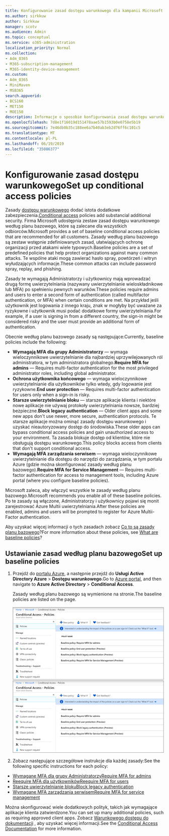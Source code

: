 ```yaml
---
title: Konfigurowanie zasad dostępu warunkowego dla kampanii Microsoft 365
ms.author: sirkkuw
author: Sirkkuw
manager: scotv
ms.audience: Admin
ms.topic: conceptual
ms.service: o365-administration
localization_priority: Normal
ms.collection:
- Adm_O365
- M365-subscription-management
- M365-identity-device-management
ms.custom:
- Adm_O365
- MiniMaven
- MSB365
search.appverid:
- BCS160
- MET150
- MOE150
description: Informacje o sposobie konfigurowania zasad dostępu warunkowego dla kampanii 365 Microsoft.
ms.openlocfilehash: 7d8e1f16019d151478aae57b1593b0e0758e5b19
ms.sourcegitcommit: 7e46db0b35c188ee6a7b40ab3eb2d76ff6c101c5
ms.translationtype: MT
ms.contentlocale: pl-PL
ms.lasthandoff: 06/19/2019
ms.locfileid: "35086377"
---
```

# <a name="set-up-conditional-access-policies"></a><span data-ttu-id="c6d23-103">Konfigurowanie zasad dostępu warunkowego</span><span class="sxs-lookup"><span data-stu-id="c6d23-103">Set up conditional access policies</span></span>

<span data-ttu-id="c6d23-104">Zasady [dostępu warunkowego](https://docs.microsoft.com/azure/active-directory/conditional-access/overview) dodać istota dodatkowe zabezpieczenia.</span><span class="sxs-lookup"><span data-stu-id="c6d23-104">[Conditional access](https://docs.microsoft.com/azure/active-directory/conditional-access/overview) policies add substancial additional security.</span></span> <span data-ttu-id="c6d23-105">Firma Microsoft udostępnia zestaw zasad dostępu warunkowego według planu bazowego, które są zalecane dla wszystkich odbiorców.</span><span class="sxs-lookup"><span data-stu-id="c6d23-105">Microsoft provides a set of baseline conditional access policies that are recommended for all customers.</span></span> <span data-ttu-id="c6d23-106">Zasady według planu bazowego są zestaw wstępnie zdefiniowanych zasad, ułatwiających ochronę organizacji przed atakami wiele typowych.</span><span class="sxs-lookup"><span data-stu-id="c6d23-106">Baseline policies are a set of predefined policies that help protect organizations against many common attacks.</span></span> <span data-ttu-id="c6d23-107">Te wspólne ataki mogą zawierać hasło spray, powtórzeń i witryn wyłudzających informacje.</span><span class="sxs-lookup"><span data-stu-id="c6d23-107">These common attacks can include password spray, replay, and phishing.</span></span>

<span data-ttu-id="c6d23-108">Zasady te wymagają Administratorzy i użytkownicy mają wprowadzać drugą formę uwierzytelniania (nazywany uwierzytelnianie wieloskładnikowe lub MFA) po spełnieniu pewnych warunków.</span><span class="sxs-lookup"><span data-stu-id="c6d23-108">These policies require admins and users to enter a second form of authentication (called multifactor authentication, or MFA) when certain conditions are met.</span></span> <span data-ttu-id="c6d23-109">Na przykład jeśli użytkownik jest logowania z innego kraju, znak w mogłyby być uważane za ryzykowne i użytkownik musi podać dodatkowe formy uwierzytelniania.</span><span class="sxs-lookup"><span data-stu-id="c6d23-109">For example, if a user is signing in from a different country, the sign-in might be considered risky and the user must provide an additional form of authentication.</span></span> 

<span data-ttu-id="c6d23-110">Obecnie według planu bazowego zasady są następujące:</span><span class="sxs-lookup"><span data-stu-id="c6d23-110">Currently, baseline policies include the following:</span></span>
- <span data-ttu-id="c6d23-111">**Wymagają MFA dla grupy Administratorzy** — wymaga wieloczynnikowe uwierzytelnianie dla najbardziej uprzywilejowanych ról administratora, w tym administratora globalnego.</span><span class="sxs-lookup"><span data-stu-id="c6d23-111">**Require MFA for admins** — Requires multi-factor authentication for the most privileged administrator roles, including global administrator.</span></span>
- <span data-ttu-id="c6d23-112">**Ochrona użytkownika końcowego** — wymaga wieloczynnikowe uwierzytelnianie dla użytkowników tylko wtedy, gdy logowanie jest ryzykowne.</span><span class="sxs-lookup"><span data-stu-id="c6d23-112">**End user protection** — Requires multi-factor authentication for users only when a sign-in is risky.</span></span> 
- <span data-ttu-id="c6d23-113">**Starsze uwierzytelnianie bloku** — starsze aplikacje klienta i niektóre nowe aplikacje nie używaj protokoły uwierzytelniania nowsze, bardziej bezpieczne.</span><span class="sxs-lookup"><span data-stu-id="c6d23-113">**Block legacy authentication** — Older client apps and some new apps don't use newer, more secure, authentication protocols.</span></span> <span data-ttu-id="c6d23-114">Te starsze aplikacje można ominąć zasady dostępu warunkowego i uzyskać nieautoryzowany dostęp do środowiska.</span><span class="sxs-lookup"><span data-stu-id="c6d23-114">These older apps can bypass conditional access policies and gain unauthorized access to your environment.</span></span> <span data-ttu-id="c6d23-115">Ta zasada blokuje dostęp od klientów, które nie obsługują dostępu warunkowego.</span><span class="sxs-lookup"><span data-stu-id="c6d23-115">This policy blocks access from clients that don't support conditional access.</span></span> 
- <span data-ttu-id="c6d23-116">**Wymagają MFA zarządzania serwisem** — wymaga wieloczynnikowe uwierzytelnianie dla dostępu do narzędzi do zarządzania, w tym portalu Azure (gdzie można skonfigurować zasady według planu bazowego).</span><span class="sxs-lookup"><span data-stu-id="c6d23-116">**Require MFA for Service Management** — Requires multi-factor authentication for access to management tools, including Azure portal (where you configure baseline policies).</span></span> 

<span data-ttu-id="c6d23-117">Microsoft zaleca, aby włączyć wszystkie te zasady według planu bazowego.</span><span class="sxs-lookup"><span data-stu-id="c6d23-117">Microsoft recommends you enable all of these baseline policies.</span></span> <span data-ttu-id="c6d23-118">Po te zasady są włączone, Administratorzy i użytkownicy pojawi się monit zarejestrować Azure Multii uwierzytelniania.</span><span class="sxs-lookup"><span data-stu-id="c6d23-118">After these policies are enabled, admins and users will be prompted to register for Azure Multii-Factor authentication.</span></span>

<span data-ttu-id="c6d23-119">Aby uzyskać więcej informacji o tych zasadach zobacz [Co to są zasady planu bazowego](https://docs.microsoft.com/azure/active-directory/conditional-access/concept-baseline-protection)?</span><span class="sxs-lookup"><span data-stu-id="c6d23-119">For more information about these policies, see [What are baseline policies](https://docs.microsoft.com/azure/active-directory/conditional-access/concept-baseline-protection)?</span></span>


## <a name="set-up-baseline-policies"></a><span data-ttu-id="c6d23-120">Ustawianie zasad według planu bazowego</span><span class="sxs-lookup"><span data-stu-id="c6d23-120">Set up baseline policies</span></span>

1. <span data-ttu-id="c6d23-121">Przejdź do [portalu Azure](https://portal.azure.com), a następnie przejdź do **Usługi Active Directory Azure** \> **Dostępu warunkowego**.</span><span class="sxs-lookup"><span data-stu-id="c6d23-121">Go to [Azure portal](https://portal.azure.com), and then navigate to **Azure Active Directory** \> **Conditional Access**.</span></span>
    
    <span data-ttu-id="c6d23-122">Zasady według planu bazowego są wymienione na stronie.</span><span class="sxs-lookup"><span data-stu-id="c6d23-122">The baseline policies are listed on the page.</span></span> <br/> <br/>
    <span data-ttu-id="c6d23-123">![Strona, która wyświetla listę zasad według planu bazowego dla dostępu warunkowego.](media/baslinepolicies.png)</span><span class="sxs-lookup"><span data-stu-id="c6d23-123">![Page that lists baseline policies for conditional access.](media/baslinepolicies.png)</span></span>
1. <span data-ttu-id="c6d23-124">Zobacz następujące szczegółowe instrukcje dla każdej zasady:</span><span class="sxs-lookup"><span data-stu-id="c6d23-124">See the following specific instructions for each policy:</span></span>

  - [<span data-ttu-id="c6d23-125">Wymagane MFA dla grupy Administratorzy</span><span class="sxs-lookup"><span data-stu-id="c6d23-125">Require MFA for admins</span></span>](https://docs.microsoft.com/en-us/azure/active-directory/conditional-access/howto-baseline-protect-administrators)
- [<span data-ttu-id="c6d23-126">Reequire MFA dla użytkowników</span><span class="sxs-lookup"><span data-stu-id="c6d23-126">Reequire MFA for users</span></span>](https://docs.microsoft.com/en-us/azure/active-directory/conditional-access/howto-baseline-protect-end-users)  
 - [<span data-ttu-id="c6d23-127">Starsze uwierzytelnianie bloku</span><span class="sxs-lookup"><span data-stu-id="c6d23-127">Block legacy authentication</span></span>](https://docs.microsoft.com/en-us/azure/active-directory/conditional-access/howto-baseline-protect-legacy-auth)
  - [<span data-ttu-id="c6d23-128">Wymagane MFA zarządzania serwisem</span><span class="sxs-lookup"><span data-stu-id="c6d23-128">Require MFA for service management</span></span>](https://docs.microsoft.com/azure/active-directory/conditional-access/howto-baseline-protect-azure)

<span data-ttu-id="c6d23-129">Można skonfigurować wiele dodatkowych polityk, takich jak wymagające aplikacje klienta zatwierdzone.</span><span class="sxs-lookup"><span data-stu-id="c6d23-129">You can set up many additional policies, such as requiring approved client apps.</span></span> <span data-ttu-id="c6d23-130">Zobacz [Warunkowego dostępu do dokumentacji](https://docs.microsoft.com/azure/active-directory/conditional-access/) , aby uzyskać więcej informacji.</span><span class="sxs-lookup"><span data-stu-id="c6d23-130">See the [Conditional Access Documentation](https://docs.microsoft.com/azure/active-directory/conditional-access/) for more information.</span></span>